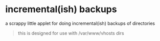 # incremental(ish) backups

a scrappy little applet for doing incremental(ish) backups of directories

> this is designed for use with /var/www/vhosts dirs
